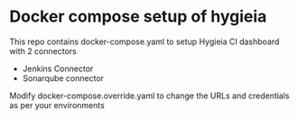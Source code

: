 # Docker compose setup of hygieia

This repo contains docker-compose.yaml to setup Hygieia CI dashboard with 2 connectors
* Jenkins Connector
* Sonarqube connector

Modify docker-compose.override.yaml to change the URLs and credentials as per your environments

